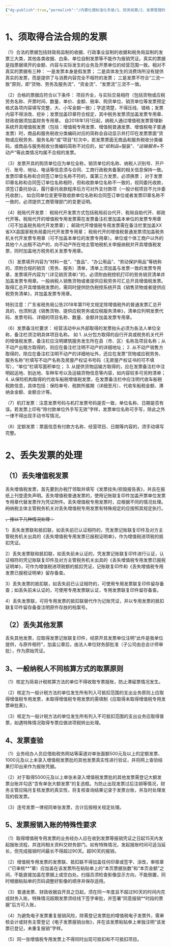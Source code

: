 ```yaml
---
{"dg-publish":true,"permalink":"/内蒙化德标准化手册/1、财务核算/2、发票管理的一般要求/","dgPassFrontmatter":true,"noteIcon":""}
---
```



# 1、须取得合法合规的发票

（1）合法的票据包括财政局监制的收据、行政事业监制的收据和税务局监制的发票三大类，其他各类收据、白条、单位自制发票等不能作为报销凭证。真实的票据是指票据填开的金额、内容与实际发生的业务及开票单位的经营范围一致。相对不真实的票据有三种：
	一是发票本身是假发票；
	二是具体发生的消费场所没有提供真实的发票，而是提供了与消费内容完全不相符的发票；
	三是发票不符合“三流一致”原则，即“货物、劳务及服务流”、“资金流”、“发票流”三流不一致。

（2）合格的票据应符合以下条件：
	项目齐全，与实际交易相符（包括货物或应税劳务名称、开票时间、数量、单价、金额、税率、购货单位、销货单位等发票预定格式各项内容填写完整，大、小写金额一致）；字迹清楚，不得压线、错格；发票内容不得涂改、挖补；发票加盖印章符合规定，其中税务发票须加盖发票专用章、财政收据须加盖财务专用章。
	自2018年1月1日起，纳税人通过增值税发票管理新系统开具增值税发票（包括：增值税专用发票、增值税普通发票、增值税电子普通发票）时，商品和服务税收分类编码对应的简称会自动显示并打印在发票票面“货物或应税劳务、服务名称”或“项目”栏次中，若发票票面无商品和服务税收分类编码，或商品与服务税收分类编码简称不对应的，如“*纸制品*+服装”、“*运输服务*+不动产”等此类情况均属不合规的发票。

（3）发票开具的购货单位应为单位全称，销货单位的名称、纳税人识别号、开户行、账号、地址、电话等信息须与合同、工商行政税务备案的相关信息保持一致。
	发票印章名称和合同签订单位名称不符的，属第三方发票，必须换票；
	对于发票印章名称和合同签订单位名称相符，但和收款单位名称不一致的，视同委托收款，须签订委托协议，履行委托收款程序后方可对外支付款项（一般计税项目不允许委托收款）。
	如合同单位变更导致收款单位名称和合同签订单位或者发票印章名称不一致的，必须提供工商管理部门的变更证明。

（4）税局代开发票：
	税局代开发票方式包括税局前台代开、税局自助代开、邮政代开等。税局代开的增值税专用发票需在发票备注栏里加盖本单位的发票专用章（可不加盖税务局代开发票章）；
	邮政代开增值税专用发票需在备注栏里加盖XX省XX县国家税务局委托代开发票专用章；
	税局代开的增值税普通发票须加盖税务机关代开发票专用章（可不加盖本单位的发票专用章）。单位或个体工商户以外的其他个人出租不动产的，向不动产所在地主管地税机关申报纳税并开具增值税发票，同时加盖地方税务机关发票专用章。

（5）发票填开内容为“材料一批”、“食品”、“办公用品”、“劳动保护用品”等统称的，须附合规的销货（劳务、服务）清单，清单上须加盖与发票一致的发票专用章，发票填开内容为“（详见销货清单）”的，必须附由税控机打印的劳务销货清单并加盖发票专用章。一般纳税人销售货物或者提供应税劳务可汇总开具增值税发票。取得汇总开具增值税发票的，需同时提供防伪税控系统开具《销售货物或者提供应税劳务清单》，并加盖发票专用章。

特别注意：广东省税务局公告2018年第11号文规定除增值税外的普通发票汇总开具的，也须附送《销售货物、提供应税劳务或应税服务清单》，清单应列明发票代码、发票号码、详细的项目名称、数量、金额并加盖发票专用章。

（6）发票备注栏要求：
	经营活动中从外部取得的发票抬头必须为各法人单位全称，备注栏须注明具体项目名称。
	如
	1. 从分包方取得的自行开具或税务机关代开的增值税发票，备注栏应注明建筑服务发生所在县（市、区）名称及项目名称；从不动产出租方取得的，则应在备注栏注明不动产的详细地址；
	2. 从不动产销售方取得的，除应在备注栏注明不动产的详细地址外，还应在发票“货物或应税劳务、服务名称”栏填写不动产名称及房屋产权证书号码（无房屋产权证书的可不填写），“单位”栏填写面积单位；
	3. 从提供货物运输方取得的，应在发票备注栏中注明起运地、到达地、车种车号以及运输货物信息等内容，如内容较多可另附清单；
	4. 从保险机构取得的代收车船税增值税发票，在发票备注栏中应注明代收车船税税款信息，具体包括：保险单号、税款所属期（详细至月）、代收车船税金额、滞纳金金额、金额合计等。

（7）机打发票：注意发票号码与机打发票号码是否一致，单位名称、日期是否有误。若发票上印有“除付款单位外手写无效”字样，发票单位名称可手写，除此之外一律不得出现手动书写情况。

（8）定额发票：票面信息有付款方名称、经营项目、日期等内容的，须手动填写完整。

# 2、丢失发票的处理

## （1）丢失增值税发票

丢失增值税发票，首先要到办税厅领取并填写《发票挂失/损毁报告表》，并且在报纸上刊登遗失声明。丢失增值税普通发票的，使用记账联复印件加盖开票单位发票专用章代替发票作为凭证附件。丢失增值税专用发票时，应根据不同的情况处理。~~的~~纳税主体主管税务机关对丢失增值税专用发票有特殊规定的应按照其规定执行。

~~，按以下几种情况处理：~~

1）丢失发票联和抵扣联，如丢失前已认证相符的，凭发票记账联复印件及对方主管税务机关出具的《丢失增值税专用发票已报税证明单》，作为增值税进项税的抵扣凭证。

2）丢失发票联和抵扣联，如丢失前未认证的，凭发票记账联复印件进行认证，认证相符的凭记账联复印件及对方主管税务机关出具的《丢失增值税专用发票已报税证明单》，可作为增值税进项税额的抵扣凭证，记账联复印件和《丢失增值税专用发票已报税证明单》留存备查。

3）丢失发票的抵扣联，如丢失前已认证相符的，可使用专用发票联复印件留存备查；如丢失前未认证的，可使用专用发票联认证，专用发票联复印件留存备查。

4）丢失发票联，可将专用发票的抵扣联替代作为记账凭证，并以专用发票的抵扣联复印件留存备查注明原件存放的档案号。


## （2）丢失其他发票

丢失其他发票，应取得发票记账联复印件，经原开具发票单位注明“此件是我单位提供，与原件相符”，加盖公章后，由法人单位财务部批准（子公司由总会计师审批），作为原始凭证。

## 3、一般纳税人不同核算方式的取票原则

（1）核定为简易计税核算方法的单位不得收取专票报账，防止滞留票情况发生。

（2）核定为一般计税方法的单位发生所有列入可抵扣范围的支出业务原则上应取得增值税专用发票，未取得增值税专用发票的需填制《应取得未取得增值税专用发票审批表》，

（3）核定为一般计税方法的单位发生所有列入不可抵扣范围的支出业务应取得普票，如遇特殊情况取得专票应做进项税转出处理。


## 4、发票查验

（1）业务经办人员应借助税务网站等渠道对单张面额500元及以上的定额发票、1000元及以上未录入增值税发票批的其他发票真实性进行验证，并将网上查验结果打印出来作为报账凭据。

（2）对于取得5000元及以上单张未录入增值税发票批的其他发票需登记大额发票台账并勾选“含有单张大额发票”的复选框。为防止出现发票过后注销等情况，财务主管应隔月复核发票的真实性，将复核查询结果记录于发票台账，并及时处理发现的假发票。

（3）连号发票一律视同单张发票，合计后按相关规定处理。

## 5、发票报销入账的特殊性要求

（1）取得增值税专用发票的业务经办人应在收到发票等报销凭证之日起15天内发起报账流程，并连同相关资料交财务部门。如有特殊情况，发起报账时间可适当延长，但完成报销时间最长不得超过90天。超90天的报销，

（2）增值税专用发票的发票联、抵扣联不得加盖任何印章或签字、涂改，审核章（“已审核**”章）应加盖在该发票所在粘贴单上的“本页票据张数”和“本页金额”之间，不能直接加盖在票据上或空白处。扫描员须检查影像显示方向，不能倒置，同时根据粘贴单的页码调整好影像的顺序并保存适用。

（3）普通发票、财政收据自开具之日起，须在同一年度且不超过90天的时间内完成财务入账，特殊情况超期发票须经线下签字审批，并签署“同意报销**时段的票据”后方可入账，

（4）为避免电子发票重复报销风险，除需登记发票批的增值税电子发票外，需审核会计或财务主管登记《电子发票报销台账》，并在该发票粘贴单上单独注明“该发票已登记，未重复报销”字样。

（5）同一张增值税专用发票上不得同时出现可抵扣和不可抵扣项目。